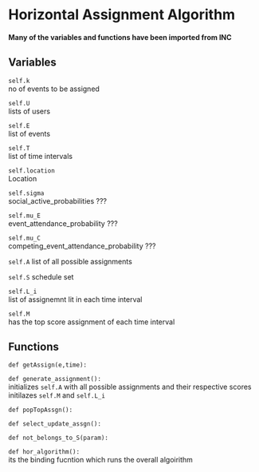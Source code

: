 # Horizontal Assignment Algorithm
#### Many of the variables and functions have been imported from INC
## Variables

`self.k`  
no of events to be assigned

`self.U`  
lists of users 

`self.E`   
list of events

`self.T`  
list of time intervals

`self.location`  
Location

`self.sigma`  
social\_active\_probabilities ???

`self.mu_E`   
event\_attendance\_probability ???

`self.mu_C`   
competing\_event\_attendance\_probability ???


`self.A` 
list of all possible assignments

`self.S` 
schedule set

`self.L_i`  
list of assignemnt lit in each time interval

`self.M`                   
has the top score assignment of each time interval


## Functions
`def getAssign(e,time):`

`def generate_assignment():`  
  initializes `self.A` with all possible assignments and their respective scores
  initilazes `self.M` and `self.L_i` 
  
`def popTopAssgn():`  
  
`def select_update_assgn():`

`def not_belongs_to_S(param):`
  
`def hor_algorithm():`  
  its the binding fucntion which runs the overall algoirithm

